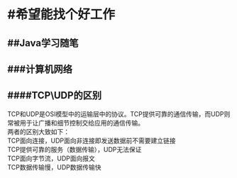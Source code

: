 #希望能找个好工作
==============
##Java学习随笔 
--------------
###计算机网络
-----------------
####TCP\UDP的区别
-----------------
TCP和UDP是OSI模型中的运输层中的协议。TCP提供可靠的通信传输，而UDP则常被用于让广播和细节控制交给应用的通信传输。<br>
两者的区别大致如下：<br>
TCP面向连接，UDP面向非连接即发送数据前不需要建立链接<br>
TCP提供可靠的服务（数据传输），UDP无法保证<br>
TCP面向字节流，UDP面向报文<br>
TCP数据传输慢，UDP数据传输快<br>













